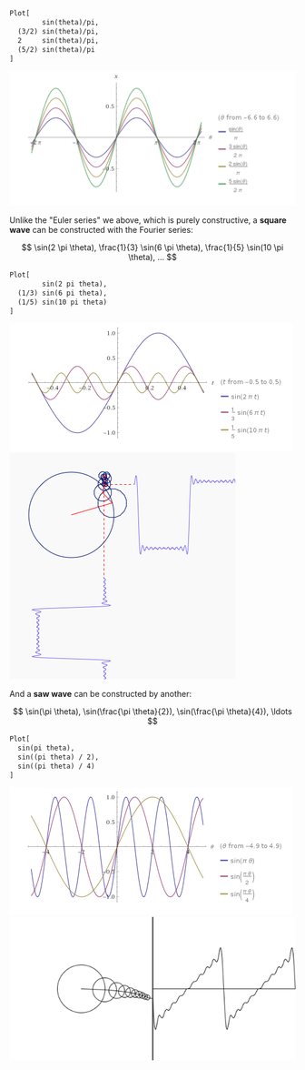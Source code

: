 ```
Plot[
        sin(theta)/pi,
  (3/2) sin(theta)/pi,
  2     sin(theta)/pi,
  (5/2) sin(theta)/pi
]
```

![](/img/fourier_euler.png)

Unlike the "Euler series" we above, which is purely constructive, a <b>square
wave</b> can be constructed with the Fourier series:

$$
\sin(2 \pi \theta),
\frac{1}{3} \sin(6 \pi \theta),
\frac{1}{5} \sin(10 \pi \theta),
...
$$

```
Plot[
        sin(2 pi theta),
  (1/3) sin(6 pi theta),
  (1/5) sin(10 pi theta)
]
```

![](/img/fourier_square.png)
![](/img/fourier_square.gif)

And a <b>saw wave</b> can be constructed by another:

$$
\sin(\pi \theta),
\sin(\frac{\pi \theta}{2}),
\sin(\frac{\pi \theta}{4}),
\ldots
$$

```
Plot[
  sin(pi theta),
  sin((pi theta) / 2),
  sin((pi theta) / 4)
]
```

![](/img/fourier_saw.png)
![](/img/fourier_saw.gif)
